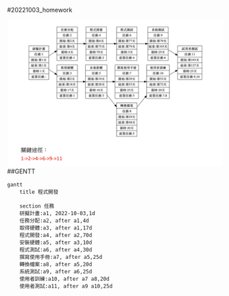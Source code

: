 #20221003_homework

![PERT](PERT.png "pert")
##GENTT
```mermaid
gantt
    title 程式開發
    
    section 任務
    研擬計畫:a1, 2022-10-03,1d
    任務分配:a2, after a1,4d
    取得硬體:a3, after a1,17d
    程式開發:a4, after a2,70d
    安裝硬體:a5, after a3,10d
    程式測試:a6, after a4,30d
    撰寫使用手冊:a7, after a5,25d
    轉換檔案:a8, after a5,20d
    系統測試:a9, after a6,25d
    使用者訓練:a10, after a7 a8,20d
    使用者測試:a11, after a9 a10,25d
```
